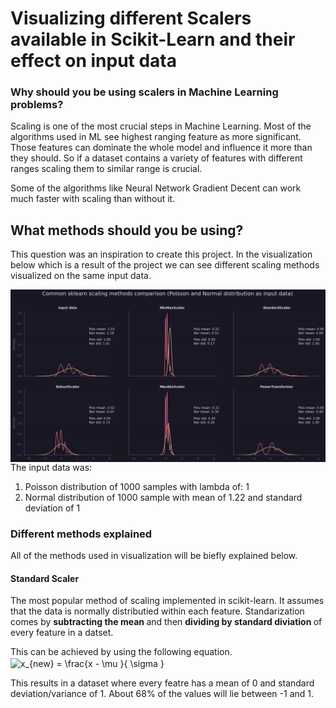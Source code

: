 # Visualizing different Scalers available in Scikit-Learn and their effect on input data

### Why should you be using scalers in Machine Learning problems?

Scaling is one of the most crucial steps in Machine Learning. Most of the algorithms used in ML see highest ranging feature as more significant. Those features can dominate the whole model and influence it more than they should. So if a dataset contains a variety of features with different ranges scaling them to similar range is crucial.

Some of the algorithms like Neural Network Gradient Decent can work much faster with scaling than without it.

## What methods should you be using?

This question was an inspiration to create this project. In the visualization below which is a result of the project we can see different scaling methods visualized on the same input data.

<center>
<img src="Scaling Visualization - Result.png"
     alt="Markdown Monster icon"
     style="float: left; margin-right: 10px;" /> </center>

The input data was:

<ol>
<li>Poisson distribution of 1000 samples with lambda of: 1</li>
<li>Normal distribution of 1000 sample with mean of 1.22 and standard deviation of 1</li>
</ol>

### Different methods explained

All of the methods used in visualization will be biefly explained below.

#### Standard Scaler

The most popular method of scaling implemented in scikit-learn. It assumes that the data is normally distributied within each feature. Standarization comes by <b>subtracting the mean </b> and then <b>dividing by standard diviation </b> of every feature in a datset.

This can be achieved by using the following equation. 
<img src="http://www.sciweavers.org/tex2img.php?eq=%20x_%7Bnew%7D%20%3D%20%20%5Cfrac%7Bx%20-%20%20%5Cmu%20%7D%7B%20%5Csigma%20%7D%20%20&bc=Transparent&fc=Black&im=png&fs=12&ff=modern&edit=0" align="center" border="0" alt=" x_{new} =  \frac{x -  \mu }{ \sigma }  " width="99" height="35" />

This results in a dataset where every featre has a mean of 0 and standard deviation/variance of 1. About 68% of the values will lie between -1 and 1.




